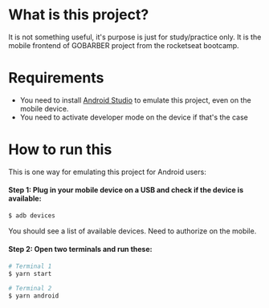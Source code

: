 # What is this project?

It is not something useful, it's purpose is just for study/practice only. It is the mobile frontend of GOBARBER project from the rocketseat bootcamp.

# Requirements

- You need to install [Android Studio](https://developer.android.com/studio) to emulate this project, even on the mobile device.
- You need to activate developer mode on the device if that's the case

# How to run this

This is one way for emulating this project for Android users:

#### Step 1: Plug in your mobile device on a USB and check if the device is available:

```bash
$ adb devices
```

You should see a list of available devices. Need to authorize on the mobile.

#### Step 2: Open two terminals and run these:

```bash
# Terminal 1
$ yarn start
```

```bash
# Terminal 2
$ yarn android
```
